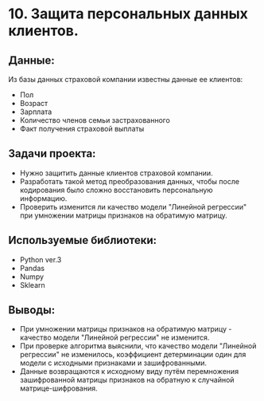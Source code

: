 # 10. Защита персональных данных клиентов.

## Данные:

Из базы данных страховой компании известны данные ее клиентов:

 - Пол
 - Возраст
 - Зарплата
 - Количество членов семьи застрахованного
 - Факт получения страховой выплаты
 
## Задачи проекта:

 - Нужно защитить данные клиентов страховой компании.
 - Разработать такой метод преобразования данных, чтобы после кодирования было сложно восстановить персональную информацию.
 - Проверить изменится ли качество модели "Линейной регрессии" при умножении матрицы признаков на обратимую матрицу.

## Используемые библиотеки:
 - Python ver.3
 - Pandas
 - Numpy
 - Sklearn


## Выводы:
 - При умножении матрицы признаков на обратимую матрицу - качество модели "Линейной регрессии" не изменится.
 - При проверке алгоритма выяснили, что качество модели "Линейной регрессии" не изменилось, коэффициент детерминации один для модели с исходными признаками и зашифрованными.
 - Данные возвращаются к исходному виду путём перемножения зашифрованной матрицы признаков на обратную к случайной матрице-шифрования.